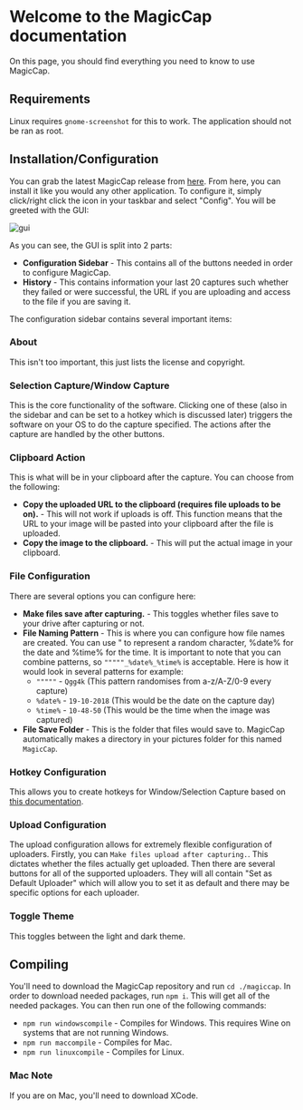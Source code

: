 # Welcome to the MagicCap documentation

On this page, you should find everything you need to know to use MagicCap.

## Requirements
Linux requires `gnome-screenshot` for this to work. The application should not be ran as root.

## Installation/Configuration
You can grab the latest MagicCap release from [here](https://github.com/JakeMakesStuff/MagicCap/releases). From here, you can install it like you would any other application. To configure it, simply click/right click the icon in your taskbar and select "Config". You will be greeted with the GUI:

![gui](https://that-one-12-year-old.pinged-b1nzy-for.fun/cuzc5.png)

As you can see, the GUI is split into 2 parts:

- **Configuration Sidebar** - This contains all of the buttons needed in order to configure MagicCap.
- **History** - This contains information your last 20 captures such whether they failed or were successful, the URL if you are uploading and access to the file if you are saving it.

The configuration sidebar contains several important items:

### About
This isn't too important, this just lists the license and copyright.

### Selection Capture/Window Capture
This is the core functionality of the software. Clicking one of these (also in the sidebar and can be set to a hotkey which is discussed later) triggers the software on your OS to do the capture specified. The actions after the capture are handled by the other buttons.

### Clipboard Action
This is what will be in your clipboard after the capture. You can choose from the following:

- **Copy the uploaded URL to the clipboard (requires file uploads to be on).** - This will not work if uploads is off. This function means that the URL to your image will be pasted into your clipboard after the file is uploaded.
- **Copy the image to the clipboard.** - This will put the actual image in your clipboard.

### File Configuration
There are several options you can configure here:

- **Make files save after capturing.** - This toggles whether files save to your drive after capturing or not.
- **File Naming Pattern** - This is where you can configure how file names are created. You can use " to represent a random character, %date% for the date and %time% for the time. It is important to note that you can combine patterns, so `"""""_%date%_%time%` is acceptable. Here is how it would look in several patterns for example:
    - `"""""` - `Qgg4k` (This pattern randomises from a-z/A-Z/0-9 every capture)
    - `%date%` - `19-10-2018` (This would be the date on the capture day)
    - `%time%` - `10-48-50` (This would be the time when the image was captured)
- **File Save Folder** - This is the folder that files would save to. MagicCap automatically makes a directory in your pictures folder for this named `MagicCap`.

### Hotkey Configuration
This allows you to create hotkeys for Window/Selection Capture based on [this documentation](https://electronjs.org/docs/api/accelerator).

### Upload Configuration
The upload configuration allows for extremely flexible configuration of uploaders. Firstly, you can `Make files upload after capturing.`. This dictates whether the files actually get uploaded. Then there are several buttons for all of the supported uploaders. They will all contain "Set as Default Uploader" which will allow you to set it as default and there may be specific options for each uploader.

### Toggle Theme
This toggles between the light and dark theme.

## Compiling

You'll need to download the MagicCap repository and run `cd ./magiccap`. In order to download needed packages, run `npm i`. This will get all of the needed packages. You can then run one of the following commands:

- `npm run windowscompile` - Compiles for Windows. This requires Wine on systems that are not running Windows.
- `npm run maccompile` - Compiles for Mac.
- `npm run linuxcompile` - Compiles for Linux.

### Mac Note
If you are on Mac, you'll need to download XCode.
